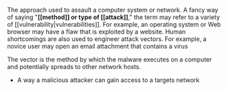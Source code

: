 The approach used to assault a computer system or network. A fancy way of saying "**[[method]] or type of [[attack]]**," the term may refer to a variety of [[vulnerability|vulnerabilities]]. For example, an operating system or Web browser may have a flaw that is exploited by a website. Human shortcomings are also used to engineer attack vectors. For example, a novice user may open an email attachment that contains a virus



The vector is the method by which the malware executes on a computer and potentially spreads to other network hosts. 

- A way a malicious attacker can gain access to a targets network